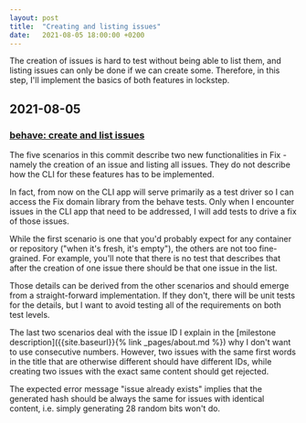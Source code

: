 ```yaml
---
layout: post
title:  "Creating and listing issues"
date:   2021-08-05 18:00:00 +0200
---
```


The creation of issues is hard to test without being able to list them, and listing issues can only be done if we can create some.
Therefore, in this step, I'll implement the basics of both features in lockstep.

## 2021-08-05
### [behave: create and list issues](https://github.com/arnemertz/fix/commit/067e814d65c9882eed110429520648223cc56b2c)

The five scenarios in this commit describe two new functionalities in Fix - namely the creation of an issue and listing all issues.
They do not describe how the CLI for these features has to be implemented.

In fact, from now on the CLI app will serve primarily as a test driver so I can access the Fix domain library from the behave tests.
Only when I encounter issues in the CLI app that need to be addressed, I will add tests to drive a fix of those issues.

While the first scenario is one that you'd probably expect for any container or repository ("when it's fresh, it's empty"), the others are not too fine-grained.
For example, you'll note that there is no test that describes that after the creation of one issue there should be that one issue in the list.

Those details can be derived from the other scenarios and should emerge from a straight-forward implementation.
If they don't, there will be unit tests for the details, but I want to avoid testing all of the requirements on both test levels.

The last two scenarios deal with the issue ID I explain in the [milestone description]({{site.baseurl}}{% link _pages/about.md %}) why I don't want to use consecutive numbers.
However, two issues with the same first words in the title that are otherwise different should have different IDs, while creating two issues with the exact same content should get rejected.

The expected error message "issue already exists" implies that the generated hash should be always the same for issues with identical content, i.e. simply generating 28 random bits won't do.
